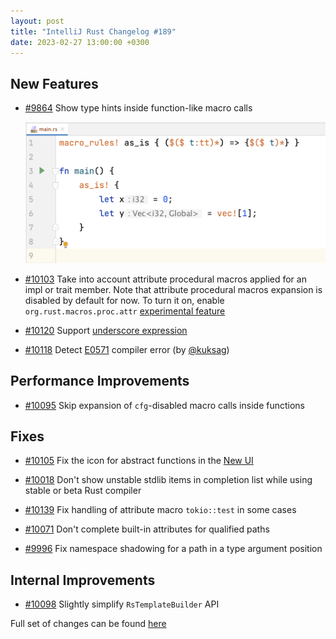 ```yaml
---
layout: post
title: "IntelliJ Rust Changelog #189"
date: 2023-02-27 13:00:00 +0300
---
```



## New Features

* [#9864] Show type hints inside function-like macro calls

  <img src="/assets/posts/changelog-189/macro_call_hints.png" width="600px"/>

* [#10103] Take into account attribute procedural macros applied for an impl or trait member.
  Note that attribute procedural macros expansion is disabled by default for now.
  To turn it on, enable `org.rust.macros.proc.attr` [experimental feature](https://plugins.jetbrains.com/plugin/8182-rust/docs/rust-faq.html#experimental-features)

* [#10120] Support [underscore expression](https://doc.rust-lang.org/reference/expressions/underscore-expr.html)

* [#10118] Detect [E0571](https://doc.rust-lang.org/error_codes/E0571.html) compiler error (by [@kuksag])

## Performance Improvements

* [#10095] Skip expansion of `cfg`-disabled macro calls inside functions

## Fixes

* [#10105] Fix the icon for abstract functions in the [New UI](https://www.jetbrains.com/help/idea/new-ui.html)

* [#10018] Don't show unstable stdlib items in completion list while using stable or beta Rust compiler

* [#10139] Fix handling of attribute macro `tokio::test` in some cases

* [#10071] Don't complete built-in attributes for qualified paths

* [#9996] Fix namespace shadowing for a path in a type argument position

## Internal Improvements

* [#10098] Slightly simplify `RsTemplateBuilder` API

Full set of changes can be found [here](https://github.com/intellij-rust/intellij-rust/milestone/98?closed=1)

[@kuksag]: https://github.com/kuksag

[#9864]: https://github.com/intellij-rust/intellij-rust/pull/9864
[#9996]: https://github.com/intellij-rust/intellij-rust/pull/9996
[#10018]: https://github.com/intellij-rust/intellij-rust/pull/10018
[#10071]: https://github.com/intellij-rust/intellij-rust/pull/10071
[#10095]: https://github.com/intellij-rust/intellij-rust/pull/10095
[#10098]: https://github.com/intellij-rust/intellij-rust/pull/10098
[#10103]: https://github.com/intellij-rust/intellij-rust/pull/10103
[#10105]: https://github.com/intellij-rust/intellij-rust/pull/10105
[#10118]: https://github.com/intellij-rust/intellij-rust/pull/10118
[#10120]: https://github.com/intellij-rust/intellij-rust/pull/10120
[#10139]: https://github.com/intellij-rust/intellij-rust/pull/10139
